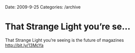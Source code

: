 Date: 2009-9-25
Categories: /archive

# That Strange Light you’re se...

That Strange Light you’re seeing is the future of magazines <a href="http://bit.ly/13McYa" rel="nofollow">http://bit.ly/13McYa</a>
